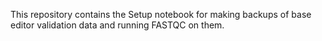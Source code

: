 This repository contains the Setup notebook for making backups of base editor validation data and running FASTQC on them.